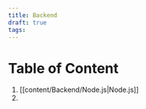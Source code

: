 ```yaml
---
title: Backend
draft: true
tags:
---
```

# Table of Content
1. [[content/Backend/Node.js|Node.js]]
2. 